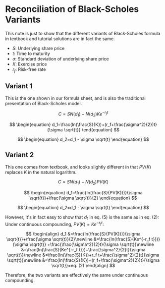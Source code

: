 # Reconciliation of Black-Scholes Variants

This note is just to show that the different variants of Black-Scholes formula
in textbook and tutorial solutions are in fact the same.

- $S$: Underlying share price
- $t$: Time to maturity
- $\sigma$: Standard deviation of underlying share price
- $K$: Exercise price
- $r_f$: Risk-free rate

## Variant 1

This is the one shown in our formula sheet, and is also the traditional
presentation of Black-Scholes model.

$$
\begin{equation}
C=SN(d_1)-N(d_2)Ke^{-r_f t}
\end{equation}
$$

$$
\begin{equation}
d_1=\frac{ln(\frac{S}{K})+(r_f+\frac{\sigma^2}{2})t}{\sigma \sqrt{t}}
\end{equation}
$$

$$
\begin{equation}
d_2=d_1 - \sigma \sqrt{t}
\end{equation}
$$

## Variant 2
This one comes from textbook, and looks slightly different in that $PV(K)$
replaces $K$ in the natural logarithm.

$$
\begin{equation}
C=SN(d_1)-N(d_2)PV(K)
\end{equation}$$

$$
\begin{equation}
d_1=\frac{ln(\frac{S}{PV(K)})}{\sigma \sqrt{t}}+\frac{\sigma \sqrt{t}}{2}
\end{equation}
$$

$$
\begin{equation}
d_2=d_1 - \sigma \sqrt{t}
\end{equation}
$$

However, it's in fact easy to show that $d_1$ in eq. (5) is the same as in eq.
(2): Under continuous compounding, $PV(K)=Ke^{-r_f t}$:

$$
\begin{align}
d_1 &=\frac{ln(\frac{S}{PV(K)})}{\sigma \sqrt{t}}+\frac{\sigma \sqrt{t}}{2}\newline
&=\frac{ln(\frac{S}{Ke^{-r_f t}})}{\sigma \sqrt{t}} +\frac{\frac{\sigma^2}{2}t}{\sigma \sqrt{t}}\newline
&=\frac{ln(\frac{S}{Ke^{-r_f t}})+\frac{\sigma^2}{2}t}{\sigma \sqrt{t}}\newline
&=\frac{ln(\frac{S}{K})+r_f t+\frac{\sigma^2}{2}t}{\sigma \sqrt{t}}\newline
&=\frac{ln(\frac{S}{K})+(r_f+\frac{\sigma^2}{2})t}{\sigma \sqrt{t}}=eq. (2)
\end{align}
$$

Therefore, the two variants are effectively the same under continuous compounding.
 

